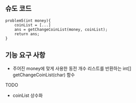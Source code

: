 ## 슈도 코드

```
problem5(int money){
    coinList = [...]
    ans = getChangeCoinList(money, coinList); 
    return ans;
}
```

## 기능 요구 사항 
- 주어진 money에 맞게 사용한 동전 개수 리스트를 반환하는 int[] getChangeCoinList(char) 함수


TODO
- coinList 상수화